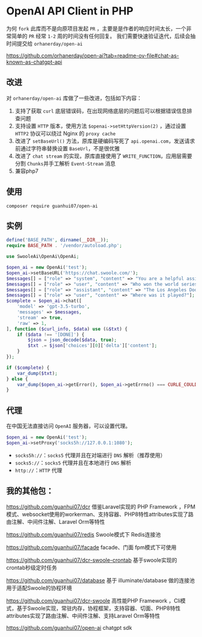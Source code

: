 # OpenAI API Client in PHP

为何 `fork` 此库而不是向原项目发起 `PR` ，主要是是作者的响应时间太长，一个非常简单的 `PR` 经常 `1-2` 周的时间没有任何回复。
我们需要快速验证迭代，后续会抽时间提交给 `orhanerday/open-ai`

https://github.com/orhanerday/open-ai?tab=readme-ov-file#chat-as-known-as-chatgpt-api



## 改进
对 `orhanerday/open-ai` 库做了一些改进，包括如下内容：

1. 支持了获取 `curl` 底层错误码，在出现网络底层的问题后可以根据错误信息排查问题
2. 支持设置 `HTTP` 版本，使用方法 `$openai->setHttpVersion(2)` ，通过设置 `HTTP2` 协议可以绕过 Nginx 的 `proxy cache`
3. 改进了 `setBaseUrl()` 方法，原库是硬编码写死了 `api.openai.com`，发送请求前通过字符串替换设置 `BaseUrl`，不是很优雅
4. 改进了 `chat stream` 的实现，原库直接使用了 `WRITE_FUNCTION`，应用层需要分割 `Chunks`并手工解析 `Event-Stream` 消息
5. 兼容php7

   
## 使用
```shell
composer require guanhui07/open-ai
```

## 实例

```php
define('BASE_PATH', dirname(__DIR__));
require BASE_PATH . '/vendor/autoload.php';

use SwooleAi\OpenAi\OpenAi;

$open_ai = new OpenAi('test');
$open_ai->setBaseURL('https://chat.swoole.com/');
$messages[] = ["role" => "system", "content" => "You are a helpful assistant."];
$messages[] = ["role" => "user", "content" => "Who won the world series in 2020?"];
$messages[] = ["role" => "assistant", "content" => "The Los Angeles Dodgers won the World Series in 2020."];
$messages[] = ["role" => "user", "content" => "Where was it played?"];
$complete = $open_ai->chat([
    'model' => 'gpt-3.5-turbo',
    'messages' => $messages,
    'stream' => true,
    'raw' => 1,
], function ($curl_info, $data) use (&$txt) {
    if ($data !== '[DONE]') {
        $json = json_decode($data, true);
        $txt .= $json['choices'][0]['delta']['content'];
    }
});

if ($complete) {
    var_dump($txt);
} else {
    var_dump($open_ai->getError(), $open_ai->getErrno() === CURLE_COULDNT_CONNECT);
}
```

## 代理
在中国无法直接访问 `OpenAI` 服务器，可以设置代理。

```php
$open_ai = new OpenAi('test');
$open_ai->setProxy('socks5h://127.0.0.1:1080');
```

- `socks5h://`：`socks5` 代理并且在对端进行 `DNS` 解析（推荐使用）
- `socks5://`：`socks5` 代理并且在本地进行 `DNS` 解析
- `http://`：`HTTP` 代理


## 我的其他包：
https://github.com/guanhui07/dcr  借鉴Laravel实现的 PHP Framework ，FPM模式、websocket使用的workerman、支持容器、PHP8特性attributes实现了路由注解、中间件注解、Laravel Orm等特性

https://github.com/guanhui07/redis Swoole模式下 Redis连接池

https://github.com/guanhui07/facade  facade、门面 fpm模式下可使用

https://github.com/guanhui07/dcr-swoole-crontab 基于swoole实现的crontab秒级定时任务

https://github.com/guanhui07/database  基于 illuminate/database 做的连接池用于适配Swoole的协程环境

https://github.com/guanhui07/dcr-swoole  高性能PHP Framework ，Cli模式，基于Swoole实现，常驻内存，协程框架，支持容器、切面、PHP8特性attributes实现了路由注解、中间件注解、支持Laravel Orm等特性

https://github.com/guanhui07/open-ai   chatgpt sdk


